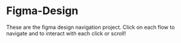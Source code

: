 # Figma-Design
These are the figma design navigation project.
Click on each flow to navigate and to interact with each click or scroll!
